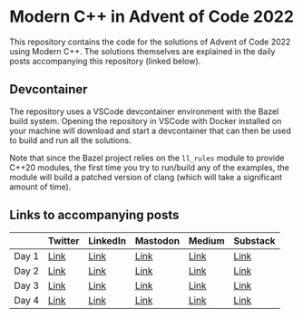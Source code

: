 # Modern C++ in Advent of Code 2022

This repository contains the code for the solutions of Advent of Code 2022 using Modern C++. The solutions themselves are explained in the daily posts accompanying this repository (linked below).

## Devcontainer

The repository uses a VSCode devcontainer environment with the Bazel build system. Opening the repository in VSCode with Docker installed on your machine will download and start a devcontainer that can then be used to build and run all the solutions.

Note that since the Bazel project relies on the `ll_rules` module to provide C++20 modules, the first time you try to run/build any of the examples, the module will build a patched version of clang (which will take a significant amount of time).

## Links to accompanying posts

|   | Twitter | LinkedIn | Mastodon | Medium | Substack |
|---|---      |---       |---       |---     |---       |
| Day 1 | [Link](https://twitter.com/SimonToth83/status/1598376580874735616) | [Link](https://www.linkedin.com/feed/update/urn:li:activity:7004142130919055360/) | [Link](https://mastodon.world/@simontoth/109439720217557936) | [Link](https://medium.com/@simontoth/modern-c-in-advent-of-code-day-1-e50a681ce1dc) | [Link](https://simontoth.substack.com/p/modern-c-in-advent-of-code-day-1) |
| Day 2 | [Link](https://twitter.com/SimonToth83/status/1598739110826577929) | [Link](https://www.linkedin.com/feed/update/urn:li:activity:7004505083920994304/) | [Link](https://mastodon.world/@simontoth/109445382216203373) | [Link](https://medium.com/@simontoth/modern-c-in-advent-of-code-day-2-1f2c4dc73c94) | [Link](https://simontoth.substack.com/p/modern-c-in-advent-of-code-day-2) |
| Day 3 | [Link](https://twitter.com/SimonToth83/status/1599101477359947776) | [Link](https://www.linkedin.com/feed/update/urn:li:activity:7004867048375787520/) | [Link](https://mastodon.world/@simontoth/109451044535863950) | [Link](https://medium.com/@simontoth/modern-c-in-advent-of-code-day-3-b09b622be4ae) | [Link](https://simontoth.substack.com/p/modern-c-in-advent-of-code-day-3) |
| Day 4 | [Link](https://twitter.com/SimonToth83/status/1599463700506763265) | [Link](https://www.linkedin.com/feed/update/urn:li:activity:7005229259082326016/) | [Link](https://mastodon.world/@simontoth/109456707770126990) | [Link](https://medium.com/@simontoth/modern-c-in-advent-of-code-day-4-f43e503d3564) | [Link](https://simontoth.substack.com/p/modern-c-in-advent-of-code-day-4) |